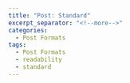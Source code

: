 ```yaml
---
title: "Post: Standard"
excerpt_separator: "<!--more-->"
categories:
  - Post Formats
tags:
  - Post Formats
  - readability
  - standard
---
```






<!--more-->



